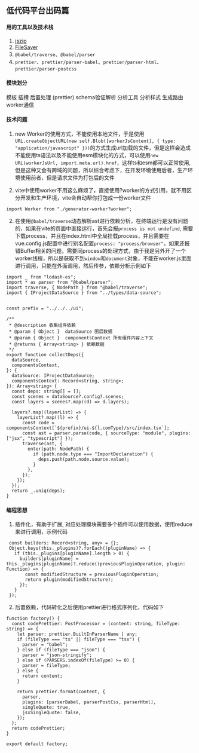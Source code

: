 ## 低代码平台出码篇

#### 用的工具以及技术栈
1. [jszip](https://github.com/Stuk/jszip)
2. [FileSaver](https://github.com/eligrey/FileSaver.js)
3. `@babel/traverse`、`@babel/parser`
4. `prettier`、`prettier/parser-babel`、`prettier/parser-html`、`prettier/parser-postcss`

#### 模块划分
模板
插槽
后置处理 (prettier)
schema验证解析
分析工具
分析样式
生成路由
worker通信

#### 技术问题
1. new Worker的使用方式，不能使用本地文件，于是使用`URL.createObjectURL(new self.Blob([workerJsContent], { type: "application/javascript" }))`的方式生成url加载的文件，但是这样会造成不能使用ts语法以及不能使用esm模块化的方式，可以使用`new URL(workerJsUrl, import.meta.url).href`，这样ts和esm都可以正常使用,但是这种又会有跨域的问题，所以综合考虑下，在开发环境使用后者，生产环境使用前者，但是请求文件为打包后的文件

<!-- ###### 2024/5/9 -->
2. vite中使用worker不用这么麻烦了，直接使用?worker的方式引用，就不用区分开发和生产环境，vite会自动帮你打包成一份worker文件
```tsx
import Worker from "./generator-worker?worker";
``` 


2. 在使用`@babel/traverse`动态解析ast进行依赖分析，在终端运行是没有问题的，如果在vite的页面中直接运行，首先会报`process is not undefind`, 需要下载process，并且在index.html中全局挂载process，并且需要在vue.config.js配置中进行别名配置`process: "process/browser"`，如果还报错Buffer相关的问题，需要同process的处理方式，由于我是另外开了一个worker线程，所以是获取不到`window`和`document`对象，不能在worker.js里面进行调用，只能在外面调用，然后传参，依赖分析示例如下
```
import _ from "lodash-es";
import * as parser from "@babel/parser";
import traverse, { NodePath } from "@babel/traverse";
import { IProjectDataSource } from "../types/data-source";


const prefix = "../../../ui";

/**
 * @description 收集组件依赖
 * @param { Object }  dataSource 图层数据
 * @param { Object }  componentsContext 所有组件内容上下文
 * @returns { Array<string> } 依赖数据
 */
export function collectDeps({
  dataSource,
  componentsContext,
}: {
  dataSource: IProjectDataSource;
  componentsContext: Record<string, string>;
}): Array<string> {
  const deps: string[] = [];
  const scenes = dataSource?.config?.scenes;
  const layers = scenes?.map((d) => d.layers);

  layers?.map((layerList) => {
    layerList?.map((l) => {
      const code = componentsContext[`${prefix}/ui-${l.comType}/src/index.tsx`];
      const ast = parser.parse(code, { sourceType: "module", plugins: ["jsx", "typescript"] });
      traverse(ast, {
        enter(path: NodePath) {
          if (path.node.type === "ImportDeclaration") {
            deps.push(path.node.source.value);
          }
        },
      });
    });
  });
  return _.uniq(deps);
}
```

#### 编程思想
1. 插件化，有助于扩展, 对应处理模块需要多个插件可以使用数据，使用reduce来进行调用，示例代码
```
 const builders: Record<string, any> = {};
 Object.keys(this._plugins)?.forEach((pluginName) => {
   if (this._plugins[pluginName].length > 0) {
     builders[pluginName] = this._plugins[pluginName]?.reduce((previousPluginOperation, plugin: Function) => {
       const modifiedStructure = previousPluginOperation;
       return plugin(modifiedStructure);
     });
   }
 });
```
2. 后置依赖，代码转化之后使用prettier进行格式序列化，代码如下
```
function factory() {
  const codePrettier: PostProcessor = (content: string, fileType: string) => {
    let parser: prettier.BuiltInParserName | any;
    if (fileType === "ts" || fileType === "tsx") {
      parser = "babel";
    } else if (fileType === "json") {
      parser = "json-stringify";
    } else if (PARSERS.indexOf(fileType) >= 0) {
      parser = fileType;
    } else {
      return content;
    }

    return prettier.format(content, {
      parser,
      plugins: [parserBabel, parserPostCss, parserHtml],
      singleQuote: true,
      jsxSingleQuote: false,
    });
  };
  return codePrettier;
}

export default factory;
```

